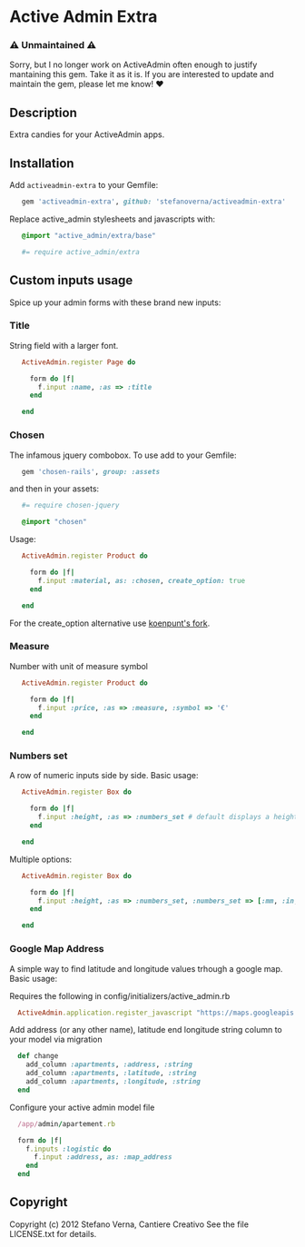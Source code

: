 # Active Admin Extra

### :warning: Unmaintained :warning:

Sorry, but I no longer work on ActiveAdmin often enough to justify mantaining this gem. Take it as it is. If you are interested to update and maintain the gem, please let me know! :heart:

## Description

Extra candies for your ActiveAdmin apps.

## Installation

Add `activeadmin-extra` to your Gemfile:

```ruby
   gem 'activeadmin-extra', github: 'stefanoverna/activeadmin-extra'
```

Replace active_admin stylesheets and javascripts with:

```sass
   @import "active_admin/extra/base"
```

```coffee
   #= require active_admin/extra
```


## Custom inputs usage

Spice up your admin forms with these brand new inputs:

### Title

String field with a larger font.

```ruby
   ActiveAdmin.register Page do

     form do |f|
       f.input :name, :as => :title
     end

   end
```


### Chosen

The infamous jquery combobox. To use add to your Gemfile:

```ruby
   gem 'chosen-rails', group: :assets
```

and then in your assets:

```coffee
   #= require chosen-jquery
```

```sass
   @import "chosen"
```

Usage:

```ruby
   ActiveAdmin.register Product do

     form do |f|
       f.input :material, as: :chosen, create_option: true
     end

   end
```

For the create_option alternative use [koenpunt's fork](https://github.com/koenpunt/chosen).


### Measure

Number with unit of measure symbol

```ruby
   ActiveAdmin.register Product do

     form do |f|
       f.input :price, :as => :measure, :symbol => '€'
     end

   end
```


### Numbers set

A row of numeric inputs side by side. Basic usage:

```ruby
   ActiveAdmin.register Box do

     form do |f|
       f.input :height, :as => :numbers_set # default displays a height_min and a height_max field
     end

   end
```

Multiple options:

```ruby
   ActiveAdmin.register Box do

     form do |f|
       f.input :height, :as => :numbers_set, :numbers_set => [:mm, :in, :ft]
     end

   end
```

### Google Map Address

A simple way to find latitude and longitude values trhough a google map. Basic usage:

Requires the following in config/initializers/active_admin.rb

```ruby
  ActiveAdmin.application.register_javascript "https://maps.googleapis.com/maps/api/js?sensor=false"
```

Add address (or any other name), latitude end longitude string column to your model via migration

```ruby
  def change
    add_column :apartments, :address, :string
    add_column :apartments, :latitude, :string
    add_column :apartments, :longitude, :string
  end
```

Configure your active admin model file

```ruby
  /app/admin/apartement.rb

  form do |f|
    f.inputs :logistic do
      f.input :address, as: :map_address
    end
  end
```

## Copyright

Copyright (c) 2012 Stefano Verna, Cantiere Creativo
See the file LICENSE.txt for details.

